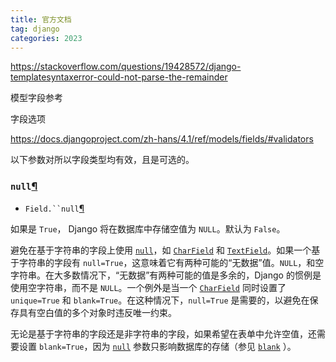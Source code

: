 ```yaml
---
title: 官方文档
tag: django
categories: 2023
---
```



https://stackoverflow.com/questions/19428572/django-templatesyntaxerror-could-not-parse-the-remainder

<!-- more -->

模型字段参考

字段选项

https://docs.djangoproject.com/zh-hans/4.1/ref/models/fields/#validators

以下参数对所以字段类型均有效，且是可选的。



### `null`[¶](https://docs.djangoproject.com/zh-hans/4.1/ref/models/fields/#null)

- `Field.``null`[¶](https://docs.djangoproject.com/zh-hans/4.1/ref/models/fields/#django.db.models.Field.null)

  

如果是 `True`， Django 将在数据库中存储空值为 `NULL`。默认为 `False`。

避免在基于字符串的字段上使用 [`null`](https://docs.djangoproject.com/zh-hans/4.1/ref/models/fields/#django.db.models.Field.null)，如 [`CharField`](https://docs.djangoproject.com/zh-hans/4.1/ref/models/fields/#django.db.models.CharField) 和 [`TextField`](https://docs.djangoproject.com/zh-hans/4.1/ref/models/fields/#django.db.models.TextField)。如果一个基于字符串的字段有 `null=True`，这意味着它有两种可能的“无数据”值。`NULL`，和空字符串。在大多数情况下，“无数据”有两种可能的值是多余的，Django 的惯例是使用空字符串，而不是 `NULL`。一个例外是当一个 [`CharField`](https://docs.djangoproject.com/zh-hans/4.1/ref/models/fields/#django.db.models.CharField) 同时设置了 `unique=True` 和 `blank=True`。在这种情况下，`null=True` 是需要的，以避免在保存具有空白值的多个对象时违反唯一约束。

无论是基于字符串的字段还是非字符串的字段，如果希望在表单中允许空值，还需要设置 `blank=True`，因为 [`null`](https://docs.djangoproject.com/zh-hans/4.1/ref/models/fields/#django.db.models.Field.null) 参数只影响数据库的存储（参见 [`blank`](https://docs.djangoproject.com/zh-hans/4.1/ref/models/fields/#django.db.models.Field.blank) ）。